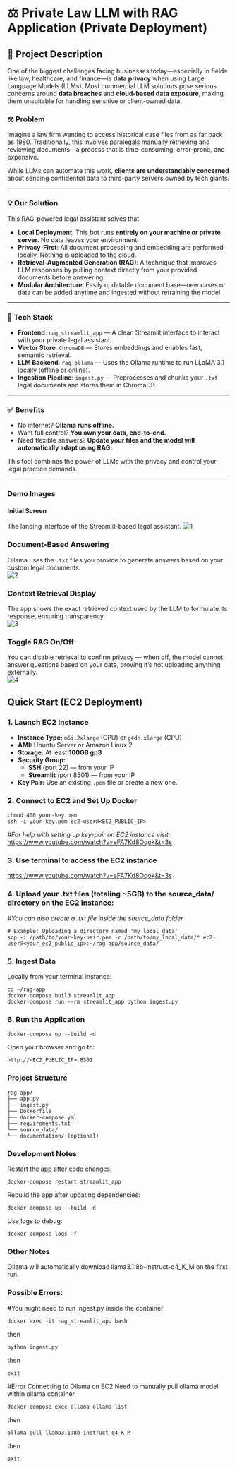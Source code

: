 # ⚖️ Private Law LLM with RAG Application (Private Deployment)

## 🧾 Project Description

One of the biggest challenges facing businesses today—especially in fields like law, healthcare, and finance—is **data privacy** when using Large Language Models (LLMs). Most commercial LLM solutions pose serious concerns around **data breaches** and **cloud-based data exposure**, making them unsuitable for handling sensitive or client-owned data.

### ⚖️ Problem

Imagine a law firm wanting to access historical case files from as far back as 1980. Traditionally, this involves paralegals manually retrieving and reviewing documents—a process that is time-consuming, error-prone, and expensive.

While LLMs can automate this work, **clients are understandably concerned** about sending confidential data to third-party servers owned by tech giants.

---

### 💡 Our Solution

This RAG-powered legal assistant solves that.

- **Local Deployment**: This bot runs **entirely on your machine or private server**. No data leaves your environment.
- **Privacy-First**: All document processing and embedding are performed locally. Nothing is uploaded to the cloud.
- **Retrieval-Augmented Generation (RAG)**: A technique that improves LLM responses by pulling context directly from your provided documents before answering.
- **Modular Architecture**: Easily updatable document base—new cases or data can be added anytime and ingested without retraining the model.

---

### 🧱 Tech Stack

- **Frontend**: `rag_streamlit_app` — A clean Streamlit interface to interact with your private legal assistant.
- **Vector Store**: `ChromaDB` — Stores embeddings and enables fast, semantic retrieval.
- **LLM Backend**: `rag_ollama` — Uses the Ollama runtime to run LLaMA 3.1 locally (offline or online).
- **Ingestion Pipeline**: `ingest.py` — Preprocesses and chunks your `.txt` legal documents and stores them in ChromaDB.

---

### ✅ Benefits

- No internet? **Ollama runs offline.**
- Want full control? **You own your data, end-to-end.**
- Need flexible answers? **Update your files and the model will automatically adapt using RAG.**

This tool combines the power of LLMs with the privacy and control your legal practice demands.


---

### Demo Images
#### Initial Screen  
The landing interface of the Streamlit-based legal assistant. 
![1](https://github.com/user-attachments/assets/ee757bdf-6e6f-44fd-bdf2-4ab2f71cee91)

### Document-Based Answering  
Ollama uses the `.txt` files you provide to generate answers based on your custom legal documents.  
![2](https://github.com/user-attachments/assets/a7d2585c-e810-4ed7-bc63-8f00af37e7b3)

### Context Retrieval Display  
The app shows the exact retrieved context used by the LLM to formulate its response, ensuring transparency.  
![3](https://github.com/user-attachments/assets/4e928da9-a72a-4744-8507-0d7b09b48048)

### Toggle RAG On/Off  
You can disable retrieval to confirm privacy — when off, the model cannot answer questions based on your data, proving it’s not uploading anything externally.  
![4](https://github.com/user-attachments/assets/7a7d5871-6430-4186-a201-fbd0e88e36df)



## Quick Start (EC2 Deployment)

### 1. Launch EC2 Instance

* **Instance Type:** `m6i.2xlarge` (CPU) or `g4dn.xlarge` (GPU)
* **AMI:**  Ubuntu Server or Amazon Linux 2 
* **Storage:** At least **100GB gp3**
* **Security Group:**
    * **SSH** (port 22) — from your IP
    * **Streamlit** (port 8501) — from your IP
* **Key Pair:** Use an existing `.pem` file or create a new one.

### 2. Connect to EC2 and Set Up Docker
```
chmod 400 your-key.pem
ssh -i your-key.pem ec2-user@<EC2_PUBLIC_IP>
```
*#For help with setting up key-pair on EC2 instance visit:*
https://www.youtube.com/watch?v=eFA7Kd8Oqok&t=3s


### 3. Use terminal to access the EC2 instance 
https://www.youtube.com/watch?v=eFA7Kd8Oqok&t=3s

### 4. Upload your .txt files (totaling ~5GB) to the source_data/ directory on the EC2 instance:
   *#You can also create a .txt file inside the source_data folder*
```
# Example: Uploading a directory named 'my_local_data'
scp -i /path/to/your-key-pair.pem -r /path/to/my_local_data/* ec2-user@<your_ec2_public_ip>:~/rag-app/source_data/
```


### 5. Ingest Data
Locally from your terminal instance:
```
cd ~/rag-app
docker-compose build streamlit_app
docker-compose run --rm streamlit_app python ingest.py
```

### 6. Run the Application

```
docker-compose up --build -d
```
Open your browser and go to: 
```
http://<EC2_PUBLIC_IP>:8501
```

### Project Structure
```
rag-app/
├── app.py
├── ingest.py
├── Dockerfile
├── docker-compose.yml
├── requirements.txt
└── source_data/
└── documentation/ (optional)
```

### Development Notes

Restart the app after code changes:
```
docker-compose restart streamlit_app
```
Rebuild the app after updating dependencies:
```
docker-compose up --build -d
```
Use logs to debug:
```
docker-compose logs -f
```
### Other Notes 
Ollama will automatically download llama3.1:8b-instruct-q4_K_M on the first run.

### Possible Errors:
#You might need to run ingest.py inside the container
```
docker exec -it rag_streamlit_app bash
```
then 
```
python ingest.py
```
then 
```
exit
```
#Error Connecting to Ollama on EC2 
Need to manually pull ollama model within ollama container
```
docker-compose exec ollama ollama list
```
then 
```
ollama pull llama3.1:8b-instruct-q4_K_M
```
then 
```
exit
```









